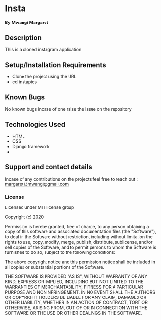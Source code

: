 # Insta

#### By Mwangi Margaret
## Description
This is a cloned instagram application
## Setup/Installation Requirements
* Clone the project using the URL
* cd instapics
## Known Bugs
No known bugs incase of one raise the issue on the repository
## Technologies Used
* HTML
* CSS
* Django framework
* 
## Support and contact details
Incase of any contributions on the projects feel free to reach out : margaret13mwangi@gmail.com
### License
Licensed under MIT license group

Copyright (c) 2020

Permission is hereby granted, free of charge, to any person obtaining a copy of this software and associated documentation files (the "Software"), to deal in the Software without restriction, including without limitation the rights to use, copy, modify, merge, publish, distribute, sublicense, and/or sell copies of the Software, and to permit persons to whom the Software is furnished to do so, subject to the following conditions:

The above copyright notice and this permission notice shall be included in all copies or substantial portions of the Software.

THE SOFTWARE IS PROVIDED "AS IS", WITHOUT WARRANTY OF ANY KIND, EXPRESS OR IMPLIED, INCLUDING BUT NOT LIMITED TO THE WARRANTIES OF MERCHANTABILITY, FITNESS FOR A PARTICULAR PURPOSE AND NONINFRINGEMENT. IN NO EVENT SHALL THE AUTHORS OR COPYRIGHT HOLDERS BE LIABLE FOR ANY CLAIM, DAMAGES OR OTHER LIABILITY, WHETHER IN AN ACTION OF CONTRACT, TORT OR OTHERWISE, ARISING FROM, OUT OF OR IN CONNECTION WITH THE SOFTWARE OR THE USE OR OTHER DEALINGS IN THE SOFTWARE.